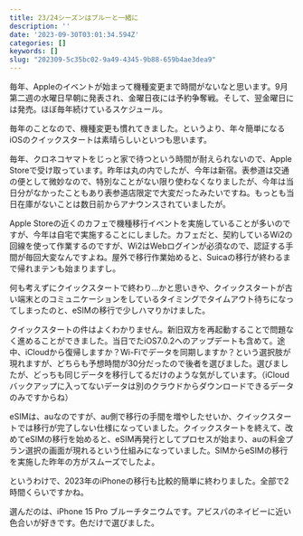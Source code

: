 ```yaml
---
title: 23/24シーズンはブルーと一緒に
description: ''
date: '2023-09-30T03:01:34.594Z'
categories: []
keywords: []
slug: "202309-5c35bc02-9a49-4345-9b88-659b4ae3dea9"
---
```

毎年、Appleのイベントが始まって機種変更まで時間がないなと思います。9月第二週の水曜日早朝に発表され、金曜日夜には予約争奪戦。そして、翌金曜日には発売。ほぼ毎年続けているスケジュール。

毎年のことなので、機種変更も慣れてきました。というより、年々簡単になるiOSのクイックスタートは素晴らしいといつも思います。

毎年、クロネコヤマトをじっと家で待つという時間が耐えられないので、Apple Storeで受け取っています。昨年は丸の内でしたが、今年は新宿。表参道は交通の便として微妙なので、特別なことがない限り使わなくなりましたが、今年は当日分がなかったこともあり表参道店限定で大変だったみたいですね。もっとも当日在庫がないことは数日前からアナウンスされていましたが。

Apple Storeの近くのカフェで機種移行イベントを実施していることが多いのですが、今年は自宅で実施することにしました。カフェだと、契約しているWi2の回線を使って作業するのですが、Wi2はWebログインが必須なので、認証する手間が毎回大変なんですよね。屋外で移行作業始めると、Suicaの移行が終わるまで帰れまテンも始まりますし。

何も考えずにクイックスタートで終わり…かと思いきや、クイックスタートが古い端末とのコミュニケーションをしているタイミングでタイムアウト待ちになってしまったのと、eSIMの移行で少しハマりかけました。

クイックスタートの件はよくわかりません。新旧双方を再起動することで問題なく進めることができました。当日でたiOS7.0.2へのアップデートも含めて。途中、iCloudから復帰しますか？Wi-Fiでデータを同期しますか？という選択肢が現れますが、どちらも予想時間が30分だったので後者を選びました。選びましたが、どっちも同じデータを移行してるだけのような気がしています。（iCloudバックアップに入ってないデータは別のクラウドからダウンロードできるデータのみですからね）

eSIMは、auなのですが、au側で移行の手間を増やしたせいか、クイックスタートでは移行が完了しない仕様になっていました。クイックスタートを終えて、改めてeSIMの移行を始めると、eSIM再発行としてプロセスが始まり、auの料金プラン選択の画面が現れるという仕組みになっていました。SIMからeSIMの移行を実施した昨年の方がスムーズでしたよ。

というわけで、2023年のiPhoneの移行も比較的簡単に終わりました。全部で2時間くらいですかね。

選んだのは、iPhone 15 Pro ブルーチタニウムです。アビスパのネイビーに近い色合いが好きです。色だけで選びました。